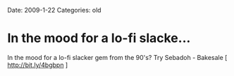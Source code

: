 Date: 2009-1-22
Categories: old

# In the mood for a lo-fi slacke...

In the mood for a lo-fi slacker gem from the 90's? Try Sebadoh - Bakesale [ <a href="http://bit.ly/4bgbpn" rel="nofollow">http://bit.ly/4bgbpn</a> ] 
